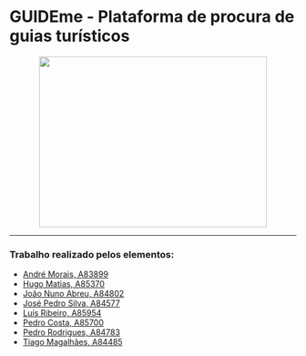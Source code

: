 # GUIDEme - Plataforma de procura de guias turísticos

<p align="center">
   <img width="400" height="300" src="https://github.com/AndreMorais98/PI-GUIDEme/blob/main/frontend/app/assets/images/default.png">
</p>

---

### Trabalho realizado pelos elementos:

- [André Morais, A83899](https://github.com/Demorales1998)
- [Hugo Matias, A85370](https://github.com/Nysero)
- [João Nuno Abreu, A84802](https://github.com/JoaoNunoAbreu)
- [José Pedro Silva, A84577](https://github.com/PedroSilva9)
- [Luís Ribeiro, A85954](https://github.com/luis1ribeiro)
- [Pedro Costa, A85700](https://github.com/pCosta99)
- [Pedro Rodrigues, A84783](https://github.com/pedrordgs)
- [Tiago Magalhães, A84485](https://github.com/TiagoMag)
